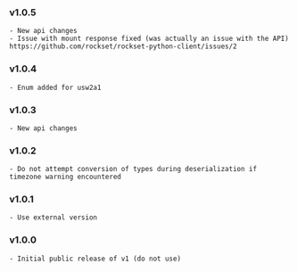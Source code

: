 ### v1.0.5
    - New api changes
    - Issue with mount response fixed (was actually an issue with the API) https://github.com/rockset/rockset-python-client/issues/2

### v1.0.4
    - Enum added for usw2a1

### v1.0.3
    - New api changes

### v1.0.2
    - Do not attempt conversion of types during deserialization if timezone warning encountered

### v1.0.1
    - Use external version

### v1.0.0
    - Initial public release of v1 (do not use)
